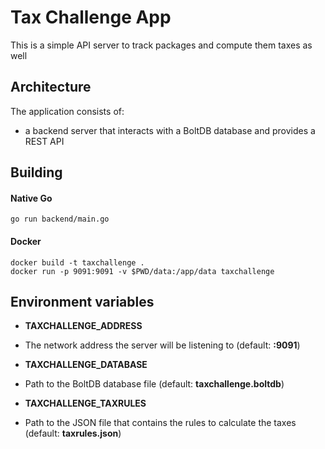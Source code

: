 # Tax Challenge App

This is a simple API server to track packages and compute them taxes as well

## Architecture

The application consists of:
  * a backend server that interacts with a BoltDB database and provides a REST API

## Building

#### Native Go
```
go run backend/main.go
```

#### Docker
```
docker build -t taxchallenge .
docker run -p 9091:9091 -v $PWD/data:/app/data taxchallenge
```

## Environment variables

* **TAXCHALLENGE_ADDRESS**
 - The network address the server will be listening to (default: **:9091**)
* **TAXCHALLENGE_DATABASE**
 - Path to the BoltDB database file (default: **taxchallenge.boltdb**)
* **TAXCHALLENGE_TAXRULES**
 - Path to the JSON file that contains the rules to calculate the taxes (default: **taxrules.json**)
